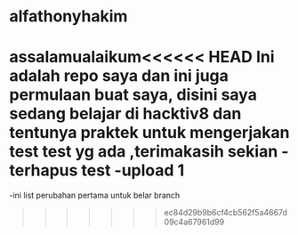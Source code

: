 # alfathonyhakim

assalamualaikum<<<<<< HEAD
Ini adalah repo saya dan ini juga permulaan buat saya, disini saya sedang belajar di hacktiv8 dan tentunya praktek untuk mengerjakan test test yg ada ,terimakasih sekian
-terhapus test
-upload 1
=======
-ini list perubahan pertama untuk belar branch
>>>>>>> ec84d29b9b6cf4cb562f5a4667d09c4a67961d99
